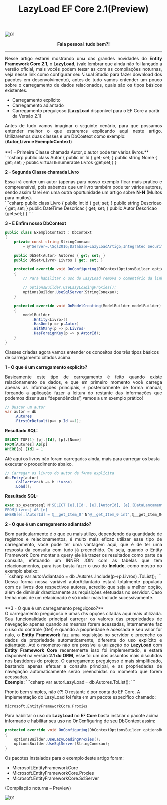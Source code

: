 ﻿---
title: "LazyLoad EF Core 2.1(Preview)"
comments: true
excerpt_separator: "Ler mais"
categories:
  - EFCore
tags:
  - EFCore
---

![01]({{site.url}}{{site.baseurl}}/assets/images/efcoretopo.jpg)

<center><strong>Fala pessoal, tudo bem?!</strong></center>
<hr>

<div style="text-align: justify;">
Nesse artigo estarei mostrando uma das grandes novidades do <strong>Entity Framework Core 2.1</strong>, o <strong>LazyLoad</strong>, (vale lembrar que ainda não foi lançado a versão oficial, mais vocês podem testar as com as compilações noturnas, veja nesse link como configurar seu Visual Studio para fazer download dos pacotes em desenvolvimento), antes de tudo vamos entender um pouco sobre o carregamento de dados relacionados, quais são os tipos básicos existentes.
</div>

-	Carregamento explícito
-	Carregamento adiantado
-	Carregamento preguiçoso (<strong>LazyLoad</strong> disponível para o EF Core a partir da Versão 2.1)

<div style="text-align: justify;">
Antes de tudo vamos imaginar o seguinte cenário, para que possamos entender melhor o que estaremos explicando aqui neste artigo.
Utilizaremos duas classes e um DbContext como exemplo:<br> (<strong>Autor,Livro e ExemploContext</strong>)
</div>
<br>
**1 – Primeira Classe chamada Autor, o autor pode ter vários livros.**
```csharp
public class Autor
{
    public int Id { get; set; }
    public string Nome { get; set; }
    public virtual IEnumerable<Livro> Livros {get;set;}
}
```

**2 –  Segunda Classe chamada Livro**
<div style="text-align: justify;">
Essa irá conter um autor (apenas para nosso exemplo ficar mais prático e compreensível, pois sabemos que um livro também pode ter vários autores, sendo assim farei em uma outra oportunidade um artigo sobre <strong>N-N</strong> (Muitos para muitos).
</div>
```csharp
public class Livro
{
    public int Id { get; set; }
    public string Descricao { get; set; }
    public DateTime Descricao { get; set; }
    public Autor Descricao {get;set;}
}
```

**3 – E Enfim nosso DbContext**

```csharp
public class ExemploContext : DbContext
{
    private const string StringConexao
        = @"Server=.\Sql2016;Database=LazyLoadArtigo;Integrated Security=True;ConnectRetryCount=0";

    public DbSet<Autor> Autores { get; set; }
    public DbSet<Livro> Livros { get; set; }

    protected override void OnConfiguring(DbContextOptionsBuilder optionsBuilder)
    {
	    // Para habilitar o uso do LazyLoad remova o comentário da linha abaixo

        // optionsBuilder.UseLazyLoadingProxies();
        optionsBuilder.UseSqlServer(StringConexao);
    }

    protected override void OnModelCreating(ModelBuilder modelBuilder)
    {
        modelBuilder
            .Entity<Livro>()
            .HasOne(p => p.Autor)
            .WithMany(p => p.Livros)
            .HasForeignKey(p => p.AutorId);
    }
}
```

Classes criadas agora vamos entender os conceitos dos três tipos básicos de carregamento citados acima.

**1 - O que é um carregamento explícito?**
<div style="text-align: justify;">
Basicamente este tipo de carregamento é feito quando existe relacionamento de dados, e que em primeiro momento você carrega apenas as informações principais, e posteriormente de forma manual, forçando a aplicação fazer a leitura do restante das informações que podemos dizer suas “dependências”, vamos a um exemplo prático!
</div>

```csharp
// Buscar um autor
var autor = db
    .Autores
    .FirstOrDefault(p=> p.Id ==1);
```

**Resultado SQL:**
```sql
SELECT TOP(1) [p].[Id], [p].[Nome]
FROM[Autores] AS[p]
WHERE[p].[Id] = 1
```

Até aqui os livros não foram carregados ainda, mais para carregar os basta executar o procedimento abaixo.

```csharp
// Carregar os livros do autor de forma explícita
db.Entry(autor)
    .Collection(b => b.Livros)
    .Load();
```

**Resultado SQL:**
```sql
exec sp_executesql N'SELECT [e].[Id], [e].[AutorId], [e].[DataLancamento], [e].[Descricao]
FROM[Livros] AS [e]
WHERE[e].[AutorId] = @__get_Item_0',N'@__get_Item_0 int',@__get_Item_0=1
```

**2 - O que é um carregamento adiantado?**
<div style="text-align: justify;">
Bom particularmente é o que eu mais utilizo, dependendo da quantidade de registros e relacionamentos, é muito mais eficaz utilizar esse tipo de carregamento, você pode ter uma vantagem aqui, que é de ter uma resposta da consulta com tudo já preenchido. Ou seja, quando o Entity Framework Core montar a query ele irá trazer os resultados como parte da consulta, efetuando um INNER JOIN com as tabelas que tem relacionamentos, para isso basta fazer o uso do <strong>Include</strong>, como mostro no exemplo abaixo:
</div>
```csharp
var autorAdiantado = db
    .Autores
    .Include(p=>p.Livros)
    .ToList();
```
<div style="text-align: justify;">
Dessa forma nossa variável autorAdiantado estará totalmente populada com os livros dos respectivos autores, acredito que seja a melhor opção, além de diminuir drasticamente as requisições efetuadas no servidor. Caso tenha mais de um relacionado é só incluir mais Include sucessivamente.
</div>
<br>
**3 - O que é um carregamento preguiçoso?**
<div style="text-align: justify;">
O carregamento preguiçoso é umas das opções citadas aqui mais utilizada. Sua funcionalidade principal carregar os valores das propriedades de navegação apenas quando as mesmas forem acessadas, internamente faz o uso do controle (Get) e quando a propriedade é acessada e seu valor for nulo, o <strong>Entity Framework</strong> faz uma requisição no servidor e preenche os dados da propriedade automaticamente, diferente do uso explícito e adiantado.
Até o momento não era possível a utilização do <strong>LazyLoad</strong> com <strong>Entity Framework Core</strong> recentemente isso foi implementado, e estará disponível na versão <strong>2.1 do ORM</strong>, esse foi um dos assuntos mais discutidos nos bastidores do projeto.
O carregamento preguiçoso é mais simplificado, bastando apenas efetuar a consulta principal, e as propriedades de navegação automaticamente serão preenchidas no momento que forem acessadas.
</div>
<strong>Exemplo:</strong>
```csharp
var autorLazyLoad = db.Autores.ToList();
```

Pronto bem simples, não é?! O restante é por conta do EF Core.
A implementação do LazyLoad foi feita em um pacote especifico chamado:

```
Microsoft.EntityFrameworkCore.Proxies
```

Para habilitar o uso do <strong>LazyLoad</strong> no <strong>EF Core</strong> basta instalar o pacote acima informado e habilitar seu uso no OnConfiguring de seu DbContext assim:

```csharp
protected override void OnConfiguring(DbContextOptionsBuilder optionsBuilder)
{
    optionsBuilder.UseLazyLoadingProxies();
    optionsBuilder.UseSqlServer(StringConexao);
}
```

Os pacotes instalados para o exemplo deste artigo foram:
- Microsoft.EntityFrameworkCore
- Microsoft.EntityFrameworkCore.Proxies
- Microsoft.EntityFrameworkCore.SqlServer

(Compilação noturna – Preview)

![01]({{site.url}}{{site.baseurl}}/assets/images/lazyload.png)

